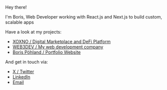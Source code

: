 Hey there!

I'm Boris, Web Developer working with React.js and Next.js to build custom, scalable apps

Have a look at my projects:
- [XOXNO / Digital Marketplace and DeFi Platform](https://xoxno.com)
- [WEB3DEV / My web development company](https://xweb3.dev)
- [Boris Pöhland / Portfolio Website](https://boris.app)

And get in touch via:
- [X / Twitter](https://x.com/borispoehland)
- [LinkedIn](www.linkedin.com/in/borispoehland)
- [Email](mailto:me@boris.app)

